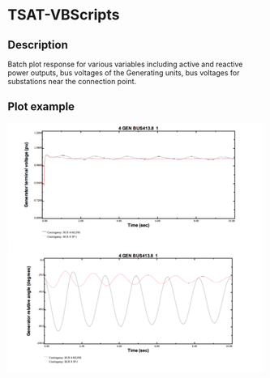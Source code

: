 # TSAT-VBScripts

## Description

Batch plot response for various variables including active and reactive power outputs, bus voltages of the Generating units, bus voltages for substations near the connection point. 

## Plot example

![Alt text](./images/image1.png)
![Alt text](./images/image2.png)

